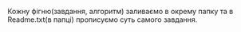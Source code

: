 Кожну фігню(завдання, алгоритм) заливаємо в окрему папку та в Readme.txt(в папці) прописуємо суть самого завдання.
